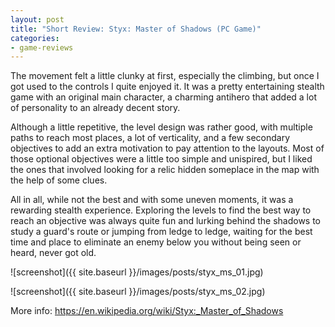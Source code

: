 ```yaml
---
layout: post
title: "Short Review: Styx: Master of Shadows (PC Game)"
categories:
- game-reviews
---
```


<p>
The movement felt a little clunky at first, especially the climbing, but once I got used to the controls I quite enjoyed it. It was a pretty entertaining stealth game with an original main character, a charming antihero that added a lot of personality to an already decent story.
</p>

<p>
Although a little repetitive, the level design was rather good, with multiple paths to reach most places, a lot of verticality, and a few secondary objectives to add an extra motivation to pay attention to the layouts. Most of those optional objectives were a little too simple and unispired, but I liked the ones that involved looking for a relic hidden someplace in the map with the help of some clues.
</p>

<p>
All in all, while not the best and with some uneven moments, it was a rewarding stealth experience. Exploring the levels to find the best way to reach an objective was always quite fun and lurking behind the shadows to study a guard's route or jumping from ledge to ledge, waiting for the best time and place to eliminate an enemy below you without being seen or heard, never got old.
</p>


![screenshot]({{ site.baseurl }}/images/posts/styx_ms_01.jpg)

![screenshot]({{ site.baseurl }}/images/posts/styx_ms_02.jpg)


<p>More info: <a href="https://en.wikipedia.org/wiki/Styx:_Master_of_Shadows">https://en.wikipedia.org/wiki/Styx:_Master_of_Shadows</a><p>
